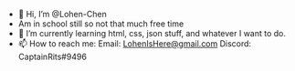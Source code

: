 - 👋 Hi, I’m @Lohen-Chen
- Am in school still so not that much free time
- 🌱 I’m currently learning html, css, json stuff, and whatever I want to do.
- 📫 How to reach me: 
Email: LohenIsHere@gmail.com
Discord: CaptainRits#9496

<!---
Lohen-Chen/Lohen-Chen is a ✨ special ✨ repository because its `README.md` (this file) appears on your GitHub profile.
You can click the Preview link to take a look at your changes.
--->
